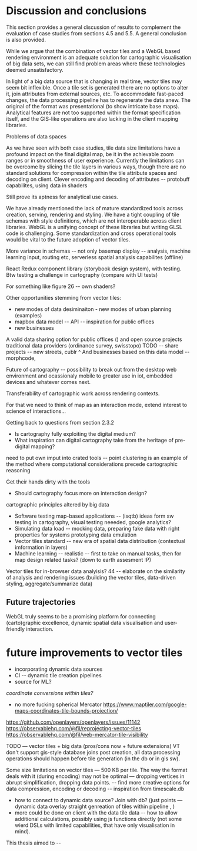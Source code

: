 # Discussion and conclusions

This section provides a general discussion of results to complement the evaluation of case studies from sections 4.5 and 5.5. A general conclusion is also provided.

While we argue that the combination of vector tiles and a WebGL based rendering environment is an adequate solution for cartographic visualisation of big data sets, we can still find problem areas where these technologies deemed unsatisfactory.

In light of a big data source that is changing in real time, vector tiles may seem bit inflexible. Once a tile set is generated there are no options to alter it, join attributes from external sources, etc. To accommodate fast-paced changes, the data processing pipeline has to regenerate the data anew. The original of the format was presentational (to show intricate base maps). Analytical features are not too supported within the format specification itself, and the GIS-like operations are also lacking in the client mapping libraries. 

Problems of data spaces

As we have seen with both case studies, tile data size limitations have a profound impact on the final digital map, be it in the achievable zoom ranges or in smoothness of user experience. Currently the limitations can be overcome by slicing the tile layers in various ways, though there are no standard solutions for compression within the tile attribute spaces and decoding on client.
Clever encoding and decoding of attributes -- protobuff capabilites, using data in shaders

Still prove its aptness for analytical use cases.

We have already mentioned the lack of mature standardized tools across creation, serving, rendering and styling. We have a tight coupling of tile schemas with style definitions, which are not interoperable across client libraries. WebGL is a unifying concept of these libraries but writing GLSL code is challenging. Some standardization and cross operational tools would be vital to the future adoption of vector tiles.  



More variance in schemas -- not only basemap display -- analysis, machine learning input, routing etc, serverless spatial analysis capabilites (offline)


React Redux component library (storybook design system), with testing. Btw testing a challenge in cartography (compare with UI tests)


For something like figure 26 -- own shaders?

Other opportunities stemming from vector tiles:
- new modes of data desiminaiton - new modes of urban planning (examples)
- mapbox data model -- API -- inspiration for public offices 
- new businesses 

A valid data sharing option for public offices () and open source projects
traditional data providers (ordinance survey, swisstopo)
TODO -- share projects -- new streets, cublr
^ And businesses based on this data model -- morphcode, 


Future of cartography -- possibility to break out from the desktop web environment and ocassionaly mobile to greater use in iot, embedded devices and whatever comes next.

Transferability of cartographic work across rendering contexts.

For that we need to think of map as an interaction mode, extend interest to science of interactions...

Getting back to questions from section  2.3.2
- Is cartography fully exploiting the digital medium?
- What inspiration can digital cartography take from the heritage of pre-digital mapping?

need to put own imput into crated tools -- point clustering is an example of the method where computational considerations precede cartographic reasoning

Get their hands dirty with the tools


- Should cartography focus more on interaction design?

cartographic principles altered by big data


- Software testing map-based applications --  (isqtb) ideas form sw testing in cartography, visual testing neeeded, google analytics? 
- Simulating data load -- mocking data, preparing fake data with right properties for systems prototyping data emulation 
- Vector tiles standard -- new era of spatial data distribution (contextual imformation in layers)
- Machine learning -- realistic -- first to take on manual tasks, then for map design related tasks? (down to earth assesment :P)

 Vector tiles for in-browser data analyisis?
 44 -- elaborate on the similarity of analysis and rendering issues (building the     vector tiles, data-driven styling, aggregate/summarize data)


Future trajectories
-------------------

WebGL truly seems to be a promising platform for connecting (carto)graphic excellence, dynamic spatial data visualisation and user-friendly interaction.

# future improvements to vector tiles
- incorporating dynamic data sources
- CI -- dynamic tile creation pipelines
- source for ML?

*coordinate conversions within tiles?*
- no more fucking spherical Mercator https://www.maptiler.com/google-maps-coordinates-tile-bounds-projection/

https://github.com/openlayers/openlayers/issues/11142
https://observablehq.com/@fil/reprojecting-vector-tiles
https://observablehq.com/@fil/web-mercator-tile-visibility

TODO — vector tiles + big data (pros/cons now + future extensions) 
VT don't support gis-style database joins post creation, all data processing operations should happen before tile generation (in the db or in gis sw).


Some size limitations on vector tiles — 500 KB per tile. The way the format deals with it (during encoding) may not be optimal — dropping vertices in abrupt simplification, dropping data points. 
-- find more creative options for data compression, encoding or decoding -- inspiration from timescale.db


- how to connect to dynamic data source? Join with db? (just points — dynamic data overlay straight genreation of tiles within pipeline , )
- more could be done on client with the data tile data -- how to allow additional calculations, possibly using js functions directly (not some wierd DSLs with limited capabilities, that have only visualisation in mind).


This thesis aimed to --
